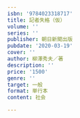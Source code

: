 ```yaml
---
isbn: '9784023318717'
title: 記者失格（仮）
volume: ''
series: ''
publisher: 朝日新聞出版
pubdate: '2020-03-19'
cover: ''
author: 柳澤秀夫／著
description: ''
price: '1500'
genre: ''
target: 一般
format: 単行本
content: 社会

---
```

